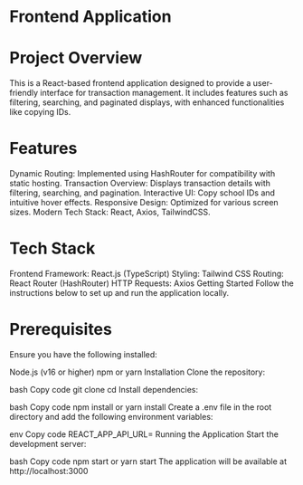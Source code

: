 # Frontend Application
# Project Overview
This is a React-based frontend application designed to provide a user-friendly interface for transaction management. It includes features such as filtering, searching, and paginated displays, with enhanced functionalities like copying IDs.

# Features
Dynamic Routing: Implemented using HashRouter for compatibility with static hosting.
Transaction Overview: Displays transaction details with filtering, searching, and pagination.
Interactive UI: Copy school IDs and intuitive hover effects.
Responsive Design: Optimized for various screen sizes.
Modern Tech Stack: React, Axios, TailwindCSS.
# Tech Stack
Frontend Framework: React.js (TypeScript)
Styling: Tailwind CSS
Routing: React Router (HashRouter)
HTTP Requests: Axios
Getting Started
Follow the instructions below to set up and run the application locally.

# Prerequisites
Ensure you have the following installed:

Node.js (v16 or higher)
npm or yarn
Installation
Clone the repository:

bash
Copy code
git clone <repository-url>
cd <repository-folder>
Install dependencies:

bash
Copy code
npm install
 or
yarn install
Create a .env file in the root directory and add the following environment variables:

env
Copy code
REACT_APP_API_URL=<your-api-url>
Running the Application
Start the development server:

bash
Copy code
npm start
 or
yarn start
The application will be available at http://localhost:3000
